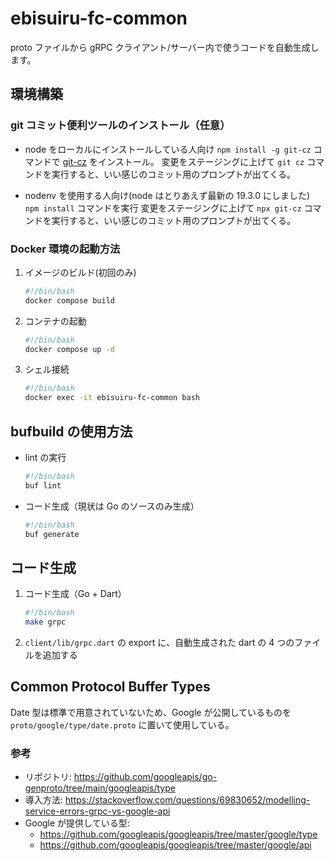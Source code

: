 # ebisuiru-fc-common

proto ファイルから gRPC クライアント/サーバー内で使うコードを自動生成します。

## 環境構築

### git コミット便利ツールのインストール（任意）

- node をローカルにインストールしている人向け
  `npm install -g git-cz` コマンドで [git-cz](https://github.com/streamich/git-cz#install-globally-standalone) をインストール。
  変更をステージングに上げて `git cz` コマンドを実行すると、いい感じのコミット用のプロンプトが出てくる。

- nodenv を使用する人向け(node はとりあえず最新の 19.3.0 にしました)
  `npm install` コマンドを実行
  変更をステージングに上げて `npx git-cz` コマンドを実行すると、いい感じのコミット用のプロンプトが出てくる。

### Docker 環境の起動方法

1. イメージのビルド(初回のみ)

   ```bash
   #!/bin/bash
   docker compose build
   ```

2. コンテナの起動

   ```bash
   #!/bin/bash
   docker compose up -d
   ```

3. シェル接続

   ```bash
   #!/bin/bash
   docker exec -it ebisuiru-fc-common bash
   ```

## bufbuild の使用方法

- lint の実行

  ```bash
  #!/bin/bash
  buf lint
  ```

- コード生成（現状は Go のソースのみ生成）

  ```bash
  #!/bin/bash
  buf generate
  ```

## コード生成

1. コード生成（Go + Dart）

   ```bash
   #!/bin/bash
   make grpc
   ```

2. `client/lib/grpc.dart` の export に、自動生成された dart の 4 つのファイルを追加する

## Common Protocol Buffer Types

Date 型は標準で用意されていないため、Google が公開しているものを `proto/google/type/date.proto` に置いて使用している。

### 参考

- リポジトリ: <https://github.com/googleapis/go-genproto/tree/main/googleapis/type>
- 導入方法: <https://stackoverflow.com/questions/69830652/modelling-service-errors-grpc-vs-google-api>
- Google が提供している型:
  - <https://github.com/googleapis/googleapis/tree/master/google/type>
  - <https://github.com/googleapis/googleapis/tree/master/google/api>
